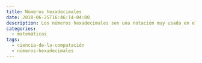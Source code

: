 ```yaml
---
title: Números hexadecimales
date: 2018-06-25T16:46:14-04:00
description: Los números hexadecimales son una notación muy usada en el área de la computación y la electrónica.
categories:
  - matemáticas
tags:
  - ciencia-de-la-computación
  - números-hexadecimales
---
```


